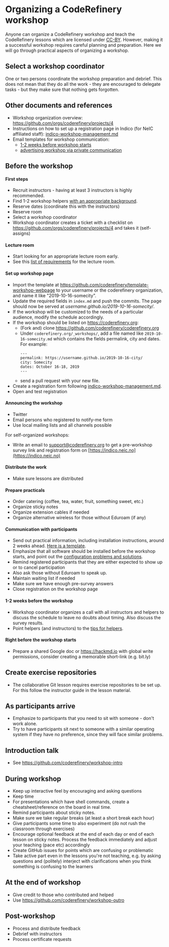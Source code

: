
# Organizing a CodeRefinery workshop

Anyone can organize a CodeRefinery workshop and teach the CodeRefinery lessons which are 
licensed under [CC-BY](https://creativecommons.org/licenses/by/4.0/).
However, making it a successful workshop requires careful planning and preparation. Here we will go 
through practical aspects of organizing a workshop. 

## Select a workshop coordinator

One or two persons coordinate the workshop preparation and debrief. This does
not mean that they do all the work - they are encouraged to delegate tasks -
but they make sure that nothing gets forgotten.


## Other documents and references

- Workshop organization overview: https://github.com/orgs/coderefinery/projects/4
- Instructions on how to set up a registration page in Indico (for NeIC affiliated staff): 
  [indico-workshop-management.md](indico-workshop-management.md)
- Email templates for workshop communication:
  - [1-2 weeks before workshop starts](practical-info-to-participants.txt)
  - [advertising workshop via private communication](templates/advertising-workshop.txt)

## Before the workshop

#### First steps

- Recruit instructors - having at least 3 instructors is highly recommended.
- Find 1-2 workshop helpers [with an appropriate background](https://coderefinery.org/workshop-requirements/#helpers).
- Reserve dates (coordinate this with the instructors)
- Reserve room
- Select a workshop coordinator
- Workshop coordinator creates a ticket with a checklist on https://github.com/orgs/coderefinery/projects/4 and takes it (self-assigns)

#### Lecture room

- Start looking for an appropriate lecture room early.
- See this [list of requirements](https://coderefinery.org/workshop-requirements/#lecture-room) for 
  the lecture room.

#### Set up workshop page

- Import the template at https://github.com/coderefinery/template-workshop-webpage to your username
  or the coderefinery organization, and name it like "2019-10-16-somecity".
- Update the required fields in `index.md` and push the commits.
  The page should now be served at *username.github.io/2019-10-16-somecity/*.
- If the workshop will be customized to the needs of a particular audience, modify the schedule accordingly.
- If the workshop should be listed on https://coderefinery.org:
  - (Fork and) clone https://github.com/coderefinery/coderefinery.org
  - Under `coderefinery.org/_workshops/`, add a file named like `2019-10-16-somecity.md` which contains
    the fields permalink, city and dates. For example:
    ```
    ---
    permalink: https://username.github.io/2019-10-16-city/
    city: Somecity
    dates: October 16-18, 2019
    ---
    ```
  - send a pull request with your new file.
- Create a registration form following [indico-workshop-management.md](indico-workshop-management.md).
- Open and test registration

#### Announcing the workshop

- Twitter
- Email persons who registered to notify-me form
- Use local mailing lists and all channels possible

For self-organized workshops:
- Write an email to support@coderefinery.org to get a pre-workshop survey link and registration form on 
  [https://indico.neic.no](https://indico.neic.no)


#### Distribute the work

- Make sure lessons are distributed

#### Prepare practicals

- Order catering (coffee, tea, water, fruit, something sweet, etc.)
- Organize sticky notes
- Organize extension cables if needed
- Organize alternative wireless for those without Eduroam (if any)

#### Communication with participants

- Send out practical information, including installation instructions, around 2 weeks ahead. 
  [Here is a template](https://github.com/coderefinery/manuals/blob/master/templates/practical-info-to-participants.txt).
- Emphasize that all software should be installed before the workshop starts, and point out 
  the [configuration problems and solutions](https://coderefinery.github.io/installation/troubleshooting/).
- Remind registered participants that they are either expected to show up or to cancel participation
- Also ask those without Eduroam to speak up.
- Maintain waiting list if needed
- Make sure we have enough pre-survey answers
- Close registration on the workshop page

#### 1-2 weeks before the workshop

- Workshop coordinator organizes a call with all instructors and helpers to discuss the schedule to leave no doubts about timing. Also
  discuss the survey results.
- Point helpers (and instructors) to the [tips for helpers](helping-and-teaching.md).

#### Right before the workshop starts

- Prepare a shared Google doc or https://hackmd.io with global write permissions, 
  consider creating a memorable short-link (e.g. bit.ly)


## Create exercise repositories

- The collaborative Git lesson requires exercise repositories to
  be set up. For this follow the instructor guide in the lesson material.


## As participants arrive

- Emphasize to participants that you need to sit with someone - don't work alone.
- Try to have participants sit next to someone with a similar operating
  system if they have no preference, since they will face similar
  problems.


## Introduction talk

- See https://github.com/coderefinery/workshop-intro


## During workshop

- Keep up interactive feel by encouraging and asking questions
- Keep time
- For presentations which have shell commands, create a
  cheatsheet/reference on the board in real time.
- Remind participants about sticky notes.
- Make sure we take regular breaks (at least a short break each hour)
- Give participants some time to also experiment (do not rush the classroom through exercises)
- Encourage optional feedback at the end of each day or end of each lesson 
  on sticky notes. Process the feedback immediately and adjust your teaching 
  (pace etc) accordingly
- Create GitHub issues for points which are confusing or problematic
- Take active part even in the lessons you're not teaching, e.g. by asking
  questions and (politely) interject with clarifications when you think
  something is confusing to the learners


## At the end of workshop

- Give credit to those who contributed and helped
- Use https://github.com/coderefinery/workshop-outro


## Post-workshop

- Process and distribute feedback
- Debrief with instructors
- Process certificate requests
